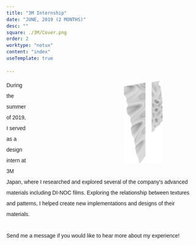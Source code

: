 ```yaml
---
title: "3M Internship" 
date: "JUNE, 2019 (2 MONTHS)"
desc: ""
square: ./3M/Cover.png
order: 2
worktype: "notux"
content: "index"
useTemplate: true

---
```


<style>

 .intro-img {
    float:right;
    width:20%;
    margin-left:250px;
    padding-right:19%;
}

.intro{
    font-family: 'IBM Plex Sans', sans-serif;
    line-height: 2;
 }

 .img2{
    padding-right:40%;
    padding-top:10%;
 }


</style>

<!-- <div class = "addtext">
    <p>Please contact me if you would like to hear more about my experience!</p>
</div> -->

<!-- <div class = "intro-img">
    <img src = "./3M/3MImage.png">
</div> -->

<div class = "intro"  >
    <p> 
        <div class="intro-img"> 
            <img src="./3M/3MImage.png"  > 
        </div class = "info"> 
       During the summer of 2019, I served as a design intern at 3M Japan, where I researched and explored several of the company's advanced materials including DI-NOC films. Exploring the relationship between textures and patterns, I helped create new implementations and designs of their materials.
       <br/>
       <br/>
       Send me a message if you would like to hear more about my experience!
    </p>

    
</div>





